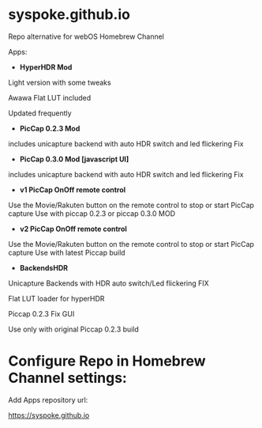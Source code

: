 # syspoke.github.io
Repo alternative for webOS Homebrew Channel

Apps:

* __HyperHDR Mod__

Light version with some tweaks

Awawa Flat LUT included

Updated frequently

* __PicCap 0.2.3 Mod__

includes unicapture backend with auto HDR switch and led flickering Fix

* __PicCap 0.3.0 Mod [javascript UI]__

includes unicapture backend with auto HDR switch and led flickering Fix

* __v1 PicCap OnOff remote control__

Use the Movie/Rakuten button on the remote control to stop or start PicCap capture
Use with piccap 0.2.3 or piccap 0.3.0 MOD

* __v2 PicCap OnOff remote control__

Use the Movie/Rakuten button on the remote control to stop or start PicCap capture
Use with latest Piccap build

* __BackendsHDR__

Unicapture Backends with HDR auto switch/Led flickering FIX

Flat LUT loader for hyperHDR

Piccap 0.2.3 Fix GUI

Use only with original Piccap 0.2.3 build

# Configure Repo in Homebrew Channel settings:

Add Apps repository url:

https://syspoke.github.io
